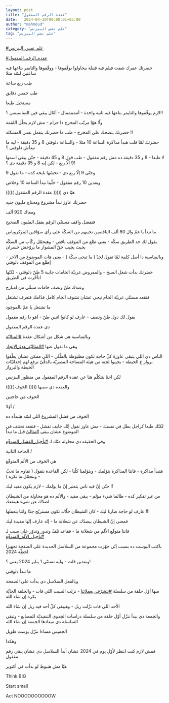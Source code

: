 ```yaml
---
layout: post
title: "عقدة الرقم المقفول"
date:   2024-04-10T00:00:01+03:00
author: "mahmoud"
category: "علم نفس البيزنس"
tag: "علم نفس البيزنس"
---
```



[<u>\#علم\_نفس\_البيزنس</u>](https://www.facebook.com/hashtag/%D8%B9%D9%84%D9%85_%D9%86%D9%81%D8%B3_%D8%A7%D9%84%D8%A8%D9%8A%D8%B2%D9%86%D8%B3?__eep__=6&__cft__%5b0%5d=AZV1pvGteADR2AbR-xPfH_A_dgdLomgpx0FnskhtmTrmNTvNQGcBvwFL_OZwo3QUVAJOhWJjtnaNycoleY3EvhlY55xvZB_8I9ia4ZOuXVCncRmDdVquPUlUhJz56VuZN7d7Zau3ZI0fB8GX-3jmvBh78ldEa2xzYvKyPk6uVkZBuTQJH2wXeE2zBM_sf3ZdDic&__tn__=*NK-R)




[<u>\#عقدة\_الرقم\_المقفول</u>](https://www.facebook.com/hashtag/%D8%B9%D9%82%D8%AF%D8%A9_%D8%A7%D9%84%D8%B1%D9%82%D9%85_%D8%A7%D9%84%D9%85%D9%82%D9%81%D9%88%D9%84?__eep__=6&__cft__%5b0%5d=AZV1pvGteADR2AbR-xPfH_A_dgdLomgpx0FnskhtmTrmNTvNQGcBvwFL_OZwo3QUVAJOhWJjtnaNycoleY3EvhlY55xvZB_8I9ia4ZOuXVCncRmDdVquPUlUhJz56VuZN7d7Zau3ZI0fB8GX-3jmvBh78ldEa2xzYvKyPk6uVkZBuTQJH2wXeE2zBM_sf3ZdDic&__tn__=*NK-R)




حضرتك عمرك شفت فيلم فيه قنبلة بيحاولوا يوقّفوها - ووقّفوها
والتايمر بتاعها فيه ساعتين لسّه مثلا

طب ربع ساعة

طب خمس دقايق




مستحيل طبعا

لازم يوقّفوها والتايمر بتاعها فيه ثانية واحدة -
أمممممال - أمّال يبقى فين الساسبنس ؟!!

ولّا هوّا مرتّب المخرج دا حرام - مش لازم يحلّل اللقمة




حضرتك بتضحك على المخرج - طب ما حضرتك بتعمل نفس
المشكلة !!




حضرتك لمّا قلت هبدأ مذاكرة الساعة 10 مثلا - والساعة
دلوقتي 8 و 35 دقيقة - ليه ما تبدأش دلوقتي ؟




لا طبعا - 8 و 35 دقيقة ده مش رقم مقفول - طب قول 8 و 45
دقيقة - حتّى يبقى اسمها 9 الّا ربع - لكن إيه 8 و 35 دقيقة دي ؟!




وحتّى 9 إلّا ربع دي - تحسّها بايخة كده - ما تقول 9

وبعدين 10 رقم مقفول - خلّينا نبدأ الساعة 10 وخلاص




هيّا دي ((((( عقدة الرقم المقفول )))))




حضرتك عاوز تبدأ مشروع ومحتاج مليون جنيه

ومعاك 920 ألف

فتفضل واقف مستنّي الرقم يقفل المليون الصحيح




ما تبدأ يا عمّ وال 80 ألف الناقصين نجيبهم من السكّة على
رأي سوّاقين الموكروباص

يقول لك خد الطريق سكّة - يعني طلع من الموقف ناقص - وهيحمّل
ركّاب من السكّة بحيث يجيب حقّ المشوار ما يروّحش خسران




وبالمناسبة دا أصل كلمة لمّا تقول لحدّ ( ما تيجي سكّة ) -
يعني هات الموضوع من الآخر - إطلع من الموقف دلوقتي




حضرتك بدأت شغل الصبح - والمفروض عربيّة الخامات جايبة 5 طنّ
دلوقتي - لكنّها اتأخّرت في الطريق

وعندك طنّ ونصف خامات متبقّي من امبارح

فتقعد مستنّي عربيّة الخام تيجي عشان تشوف الخام كامل قدّامك
فتعرف تشتغل




ما تشتغل يا عمّ بالموجود

يقول لك دول طنّ ونصف - عارف لو كانوا اتنين طنّ - آهو دا
رقم مقفول




دي عقدة الرقم المقفول




وبالمناسبة هي شكل من أشكال عقدة
[<u>\#المثاليّة</u>](https://www.facebook.com/hashtag/%D8%A7%D9%84%D9%85%D8%AB%D8%A7%D9%84%D9%8A%D9%91%D8%A9?__eep__=6&__cft__%5b0%5d=AZV1pvGteADR2AbR-xPfH_A_dgdLomgpx0FnskhtmTrmNTvNQGcBvwFL_OZwo3QUVAJOhWJjtnaNycoleY3EvhlY55xvZB_8I9ia4ZOuXVCncRmDdVquPUlUhJz56VuZN7d7Zau3ZI0fB8GX-3jmvBh78ldEa2xzYvKyPk6uVkZBuTQJH2wXeE2zBM_sf3ZdDic&__tn__=*NK-R)

وهي ما نقول عنها
[<u>\#المثاليّة\_عدوّ\_الإنجاز</u>](https://www.facebook.com/hashtag/%D8%A7%D9%84%D9%85%D8%AB%D8%A7%D9%84%D9%8A%D9%91%D8%A9_%D8%B9%D8%AF%D9%88%D9%91_%D8%A7%D9%84%D8%A5%D9%86%D8%AC%D8%A7%D8%B2?__eep__=6&__cft__%5b0%5d=AZV1pvGteADR2AbR-xPfH_A_dgdLomgpx0FnskhtmTrmNTvNQGcBvwFL_OZwo3QUVAJOhWJjtnaNycoleY3EvhlY55xvZB_8I9ia4ZOuXVCncRmDdVquPUlUhJz56VuZN7d7Zau3ZI0fB8GX-3jmvBh78ldEa2xzYvKyPk6uVkZBuTQJH2wXeE2zBM_sf3ZdDic&__tn__=*NK-R)




الناس دي اللي بتبقى عاوزة كلّ حاجة تكون مظبوطة بالملّلي -
اللي ممكن عشان يعلّقوا برواز ع الحيطة - يجيبوا لجنة من هيئة المساحة
المصريّة بالدقّيّ ترفع لهم إحداثيّات الحيطة والبرواز




لكن احنا بنتكلّم هنا عن عقدة الرقم المقفول من منظور
البيزنس




والعقدة دي سببها ((((( الخوف )))))

الخوف من حاجتين




أوّلا /




الخوف من فشل المشروع اللي لسّه هتبدأه ده

لكنّك طبعا كراجل بطل في نفسك - مش عاوز تقول إنّك خايف
تفشل - فتقعد تحنتف في الموضوع عشان يبقى
[<u>\#مثاليّ</u>](https://www.facebook.com/hashtag/%D9%85%D8%AB%D8%A7%D9%84%D9%8A%D9%91?__eep__=6&__cft__%5b0%5d=AZV1pvGteADR2AbR-xPfH_A_dgdLomgpx0FnskhtmTrmNTvNQGcBvwFL_OZwo3QUVAJOhWJjtnaNycoleY3EvhlY55xvZB_8I9ia4ZOuXVCncRmDdVquPUlUhJz56VuZN7d7Zau3ZI0fB8GX-3jmvBh78ldEa2xzYvKyPk6uVkZBuTQJH2wXeE2zBM_sf3ZdDic&__tn__=*NK-R)
قبل ما تبدأ

وفي الحقيقة دي محاولة منّك لـ
[<u>\#تأجيل\_الفشل\_المتوقّع</u>](https://www.facebook.com/hashtag/%D8%AA%D8%A3%D8%AC%D9%8A%D9%84_%D8%A7%D9%84%D9%81%D8%B4%D9%84_%D8%A7%D9%84%D9%85%D8%AA%D9%88%D9%82%D9%91%D8%B9?__eep__=6&__cft__%5b0%5d=AZV1pvGteADR2AbR-xPfH_A_dgdLomgpx0FnskhtmTrmNTvNQGcBvwFL_OZwo3QUVAJOhWJjtnaNycoleY3EvhlY55xvZB_8I9ia4ZOuXVCncRmDdVquPUlUhJz56VuZN7d7Zau3ZI0fB8GX-3jmvBh78ldEa2xzYvKyPk6uVkZBuTQJH2wXeE2zBM_sf3ZdDic&__tn__=*NK-R)




الحاجة التانية /




هي الخوف من الألم المتوقّع

هتبدأ مذاكرة - فانتا المذاكرة بتؤلمك - وبتؤلمنا كلّنا -
لكن القاعدة بتقول ( نقاوم ما نحبّ - ونتحمّل ما نكره )




حتّى إنّ فيه ناس بتعتبر إنّ ما يؤلمك - لازم يكون مفيد
ليك !!

من غير تفكير كده - طالما شيء مؤلم - يبقى مفيد - والألم
ده هو محاولة من الشيطان لصدّك عن شيء هينفعك




عارف لو حاجة ضارةّ ليك - كان الشيطان خلّاك تكون مستريّح جدّا
وانتا بتعملها !!!

فمعنى إنّ الشيطان بيصدّك عن شغلانة ما - إنّه عارف إنّها
مفيدة ليك




فانتا متوقّع الألم من شغلانة ما - فقاعد تلفّ وتدور وتدوّر
على سبب لـ
[<u>\#تأجيل\_الألم\_المتوقّع</u>](https://www.facebook.com/hashtag/%D8%AA%D8%A3%D8%AC%D9%8A%D9%84_%D8%A7%D9%84%D8%A3%D9%84%D9%85_%D8%A7%D9%84%D9%85%D8%AA%D9%88%D9%82%D9%91%D8%B9?__eep__=6&__cft__%5b0%5d=AZV1pvGteADR2AbR-xPfH_A_dgdLomgpx0FnskhtmTrmNTvNQGcBvwFL_OZwo3QUVAJOhWJjtnaNycoleY3EvhlY55xvZB_8I9ia4ZOuXVCncRmDdVquPUlUhJz56VuZN7d7Zau3ZI0fB8GX-3jmvBh78ldEa2xzYvKyPk6uVkZBuTQJH2wXeE2zBM_sf3ZdDic&__tn__=*NK-R)




باكتب البوست ده بسبب إنّي جهّزت مجموعة من السلاسل الجديدة
على الصفحة تجهيزا لخطّة 2024

وبعدين قلت - وليه تستنّى 1 يناير 2024 يعني ؟!

ما تبدأ دلوقتي




وبالفعل السلاسل دي بدأت على الصفحة

منها أوّل حلقة من سلسلة
[<u>\#نتشرّف\_بعملائنا</u>](https://www.facebook.com/hashtag/%D9%86%D8%AA%D8%B4%D8%B1%D9%91%D9%81_%D8%A8%D8%B9%D9%85%D9%84%D8%A7%D8%A6%D9%86%D8%A7?__eep__=6&__cft__%5b0%5d=AZV1pvGteADR2AbR-xPfH_A_dgdLomgpx0FnskhtmTrmNTvNQGcBvwFL_OZwo3QUVAJOhWJjtnaNycoleY3EvhlY55xvZB_8I9ia4ZOuXVCncRmDdVquPUlUhJz56VuZN7d7Zau3ZI0fB8GX-3jmvBh78ldEa2xzYvKyPk6uVkZBuTQJH2wXeE2zBM_sf3ZdDic&__tn__=*NK-R) -
نزلت السبت اللي فات - والحلقة الجايّة بكره إن شاء
الله

الأحد اللي فات نزّلت ريل - وهيبقى كلّ أحد فيه ريل إن شاء
الله

والجمعة دي نبدأ ننزّل أوّل حلقة من سلسلة دراسات الجدوى
التنفيذيّة للمصانع - وتبقى السلسلة دي ميعادها الجمعة إن شاء الله

الخميس مساءا ننزّل بوست طويل

وهكذا




فمش لازم كنت انتظر لأوّل يوم في 2024 عشان أبدأ السلاسل دي
عشان يبقى رقم مقفول

هيّا مش هتبوظ لو بدأت في أكتوبر




Think BIG

Start small

Act NOOOOOOOOOOW
